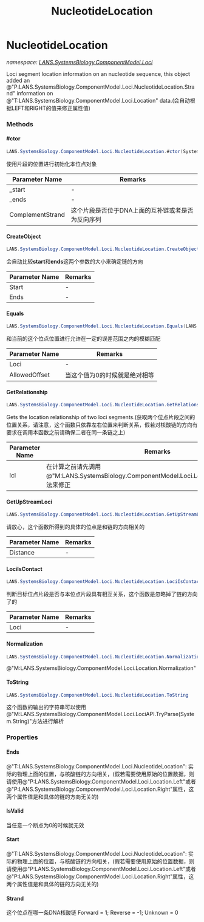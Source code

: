 ﻿---
title: NucleotideLocation
---

# NucleotideLocation
_namespace: [LANS.SystemsBiology.ComponentModel.Loci](N-LANS.SystemsBiology.ComponentModel.Loci.html)_

Loci segment location information on an nucleotide sequence, this object added an @"P:LANS.SystemsBiology.ComponentModel.Loci.NucleotideLocation.Strand" 
 information on @"T:LANS.SystemsBiology.ComponentModel.Loci.Location" data.(会自动根据LEFT和RIGHT的值来修正属性值)



### Methods

#### #ctor
```csharp
LANS.SystemsBiology.ComponentModel.Loci.NucleotideLocation.#ctor(System.Int64,System.Int64,System.Boolean)
```
使用片段的位置进行初始化本位点对象

|Parameter Name|Remarks|
|--------------|-------|
|_start|-|
|_ends|-|
|ComplementStrand|这个片段是否位于DNA上面的互补链或者是否为反向序列|


#### CreateObject
```csharp
LANS.SystemsBiology.ComponentModel.Loci.NucleotideLocation.CreateObject(System.Int64,System.Int64)
```
会自动比较**start**和**ends**这两个参数的大小来确定链的方向

|Parameter Name|Remarks|
|--------------|-------|
|Start|-|
|Ends|-|


#### Equals
```csharp
LANS.SystemsBiology.ComponentModel.Loci.NucleotideLocation.Equals(LANS.SystemsBiology.ComponentModel.Loci.NucleotideLocation,System.Int32)
```
和当前的这个位点位置进行允许在一定的误差范围之内的模糊匹配

|Parameter Name|Remarks|
|--------------|-------|
|Loci|-|
|AllowedOffset|当这个值为0的时候就是绝对相等|


#### GetRelationship
```csharp
LANS.SystemsBiology.ComponentModel.Loci.NucleotideLocation.GetRelationship(LANS.SystemsBiology.ComponentModel.Loci.NucleotideLocation)
```
Gets the location relationship of two loci segments.(获取两个位点片段之间的位置关系，请注意，这个函数只依靠左右位置来判断关系，假若对核酸链的方向有要求在调用本函数之前请确保二者在同一条链之上)

|Parameter Name|Remarks|
|--------------|-------|
|lcl|在计算之前请先调用@"M:LANS.SystemsBiology.ComponentModel.Loci.Location.Normalization"方法来修正|


#### GetUpStreamLoci
```csharp
LANS.SystemsBiology.ComponentModel.Loci.NucleotideLocation.GetUpStreamLoci(System.Int32)
```
请放心，这个函数所得到的具体的位点是和链的方向相关的

|Parameter Name|Remarks|
|--------------|-------|
|Distance|-|


#### LociIsContact
```csharp
LANS.SystemsBiology.ComponentModel.Loci.NucleotideLocation.LociIsContact(LANS.SystemsBiology.ComponentModel.Loci.NucleotideLocation)
```
判断目标位点片段是否与本位点片段具有相互关系，这个函数是忽略掉了链的方向了的

|Parameter Name|Remarks|
|--------------|-------|
|Loci|-|


#### Normalization
```csharp
LANS.SystemsBiology.ComponentModel.Loci.NucleotideLocation.Normalization
```
@"M:LANS.SystemsBiology.ComponentModel.Loci.Location.Normalization"

#### ToString
```csharp
LANS.SystemsBiology.ComponentModel.Loci.NucleotideLocation.ToString
```
这个函数的输出的字符串可以使用@"M:LANS.SystemsBiology.ComponentModel.Loci.LociAPI.TryParse(System.String)"方法进行解析


### Properties

#### Ends
@"T:LANS.SystemsBiology.ComponentModel.Loci.NucleotideLocation": 实际的物理上面的位置，与核酸链的方向相关，(假若需要使用原始的位置数据，则请使用@"P:LANS.SystemsBiology.ComponentModel.Loci.Location.Left"或者@"P:LANS.SystemsBiology.ComponentModel.Loci.Location.Right"属性，这两个属性值是和具体的链的方向无关的)
#### IsValid
当任意一个断点为0的时候就无效
#### Start
@"T:LANS.SystemsBiology.ComponentModel.Loci.NucleotideLocation": 实际的物理上面的位置，与核酸链的方向相关，(假若需要使用原始的位置数据，则请使用@"P:LANS.SystemsBiology.ComponentModel.Loci.Location.Left"或者@"P:LANS.SystemsBiology.ComponentModel.Loci.Location.Right"属性，这两个属性值是和具体的链的方向无关的)
#### Strand
这个位点在哪一条DNA核酸链
 Forward = 1; 
 Reverse = -1; 
 Unknown = 0
